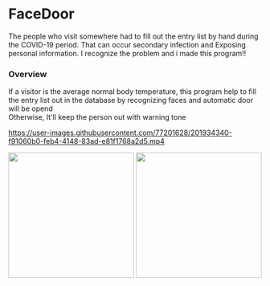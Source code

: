 # FaceDoor
The people who visit somewhere had to fill out the entry list by hand during the COVID-19 period. 
That can occur secondary infection and Exposing personal information.
I recognize the problem and i made this program!!
### Overview
If a visitor is the average normal body temperature, this program help to fill the entry list out in the database by recognizing faces and automatic door will be opend
<br/>Otherwise, It'll keep the person out with warning tone

https://user-images.githubusercontent.com/77201628/201934340-f91060b0-feb4-4148-83ad-e81f1768a2d5.mp4

<img src=https://user-images.githubusercontent.com/77201628/202085140-f1f737be-54ce-4496-85dd-395b90e093c5.png width="250">


<img src="https://user-images.githubusercontent.com/77201628/186186294-c99136cd-c288-46ad-a434-c5817623f446.gif" width="250">
